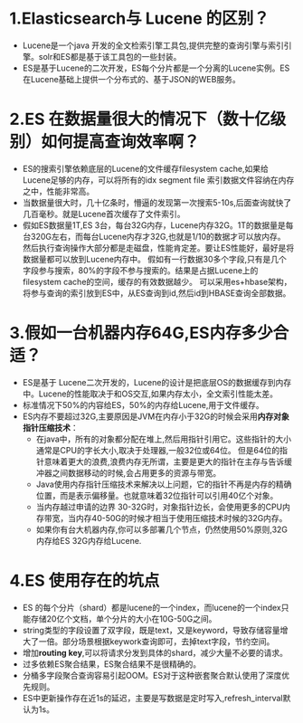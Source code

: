 

# 1.Elasticsearch与 Lucene 的区别？
- Lucene是一个java 开发的全文检索引擎工具包,提供完整的查询引擎与索引引擎。solr和ES都是基于该工具包的一些封装。
- ES是基于Lucene的二次开发，ES每个分片都是一个分离的Lucene实例。ES在Lucene基础上提供一个分布式的、基于JSON的WEB服务。


# 2.ES 在数据量很大的情况下（数十亿级别）如何提高查询效率啊？
- ES的搜索引擎依赖底层的Lucene的文件缓存filesystem cache,如果给Lucene足够的内存，可以将所有的idx segment file 索引数据文件容纳在内存之中，性能非常高。
- 当数据量很大时，几十亿条时，懵逼的发现第一次搜索5-10s,后面查询就快了几百毫秒。就是Lucene首次缓存了文件索引。
- 假如ES数据量1T,ES 3台，每台32G内存，Lucene内存32G。1T的数据量是每台320G左右，而每台Lucene内存才32G,也就是1/10的数据才可以放内存。
  然后执行查询操作大部分都是走磁盘，性能肯定差。要让ES性能好，最好是将数据量都可以放到Lucene内存中。
  假如有一行数据30多个字段,只有是几个字段参与搜索，80%的字段不参与搜索的。结果是占据Lucene上的filesystem cache的空间，缓存的有效数据越少。
  可以采用es+hbase架构，将参与查询的索引放到ES中，从ES查询到id,然后id到HBASE查询全部数据。
  

# 3.假如一台机器内存64G,ES内存多少合适？
- ES是基于 Lucene二次开发的，Lucene的设计是把底层OS的数据缓存到内存中。Lucene的性能取决于和OS交互,如果内存太小，全文索引性能太差。
- 标准情况下50%的内容给ES，50%的内存给Lucene,用于文件缓存。
- ES内存不要超过32G,主要原因是JVM在内存小于32G的时候会采用**内存对象指针压缩技术**：
    - 在java中，所有的对象都分配在堆上,然后用指针引用它。这些指针的大小通常是CPU的字长大小,取决于处理器,一般32位或64位。
        但是64位的指针意味着更大的浪费,浪费内存无所谓，主要是更大的指针在主存与告诉缓冲器之间数据移动的时候,会占用更多的资源与带宽。
    - Java使用内存指针压缩技术来解决以上问题，它的指针不再是内存的精确位置，而是表示偏移量。也就意味着32位指针可以引用40亿个对象。
    - 当内存越过申请的边界 30-32G时，对象指针边长，会使用更多的CPU内存带宽，当内存40-50G的时候才相当于使用压缩技术时候的32G内存。
    - 如果你有台大机器内存,你可以多部署几个节点，仍然使用50%原则,32G内存给ES 32G内存给Lucene.


# 4.ES 使用存在的坑点
- ES 的每个分片（shard）都是lucene的一个index，而lucene的一个index只能存储20亿个文档，单个分片的大小在10G-50G之间。
- string类型的字段设置了双字段，既是text，又是keyword，导致存储容量增大了一倍。部分场景根据keywork查询即可，去掉text字段，节约空间。
- 增加**routing key**,可以将请求分发到具体的shard，减少大量不必要的请求。
- 过多依赖ES聚合结果，ES聚合结果不是很精确的。
- 分桶多字段聚合查询容易引起OOM。ES对于这种嵌套聚合默认使用了深度优先规则。
- ES中更新操作存在近1s的延迟，主要是写数据是定时写入,refresh_interval默认为1s。































